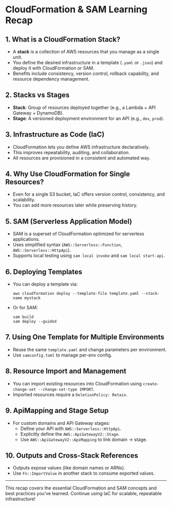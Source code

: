 
# CloudFormation & SAM Learning Recap

## 1. What is a CloudFormation Stack?
- A **stack** is a collection of AWS resources that you manage as a single unit.
- You define the desired infrastructure in a template (`.yaml` or `.json`) and deploy it with CloudFormation or SAM.
- Benefits include consistency, version control, rollback capability, and resource dependency management.

## 2. Stacks vs Stages
- **Stack**: Group of resources deployed together (e.g., a Lambda + API Gateway + DynamoDB).
- **Stage**: A versioned deployment environment for an API (e.g., `dev`, `prod`).

## 3. Infrastructure as Code (IaC)
- CloudFormation lets you define AWS infrastructure declaratively.
- This improves repeatability, auditing, and collaboration.
- All resources are provisioned in a consistent and automated way.

## 4. Why Use CloudFormation for Single Resources?
- Even for a single S3 bucket, IaC offers version control, consistency, and scalability.
- You can add more resources later while preserving history.

## 5. SAM (Serverless Application Model)
- SAM is a superset of CloudFormation optimized for serverless applications.
- Uses simplified syntax (`AWS::Serverless::Function`, `AWS::Serverless::HttpApi`).
- Supports local testing using `sam local invoke` and `sam local start-api`.

## 6. Deploying Templates
- You can deploy a template via:
  ```
  aws cloudformation deploy --template-file template.yaml --stack-name mystack
  ```
- Or for SAM:
  ```
  sam build
  sam deploy --guided
  ```

## 7. Using One Template for Multiple Environments
- Reuse the same `template.yaml` and change parameters per environment.
- Use `samconfig.toml` to manage per-env config.

## 8. Resource Import and Management
- You can import existing resources into CloudFormation using `create-change-set --change-set-type IMPORT`.
- Imported resources require a `DeletionPolicy: Retain`.

## 9. ApiMapping and Stage Setup
- For custom domains and API Gateway stages:
  - Define your API with `AWS::Serverless::HttpApi`.
  - Explicitly define the `AWS::ApiGatewayV2::Stage`.
  - Use `AWS::ApiGatewayV2::ApiMapping` to link domain → stage.

## 10. Outputs and Cross-Stack References
- Outputs expose values (like domain names or ARNs).
- Use `Fn::ImportValue` in another stack to consume exported values.

---

This recap covers the essential CloudFormation and SAM concepts and best practices you’ve learned. Continue using IaC for scalable, repeatable infrastructure!
